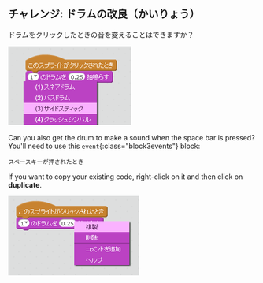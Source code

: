 ## チャレンジ: ドラムの改良（かいりょう）

ドラムをクリックしたときの音を変えることはできますか？

![スクリーンショット](images/band-drum-sound.png)

Can you also get the drum to make a sound when the space bar is pressed? You'll need to use this `event`{:class="block3events"} block:

```blocks3
スペースキーが押されたとき
```

If you want to copy your existing code, right-click on it and then click on **duplicate**.

![screenshot](images/band-duplicate-code.png)